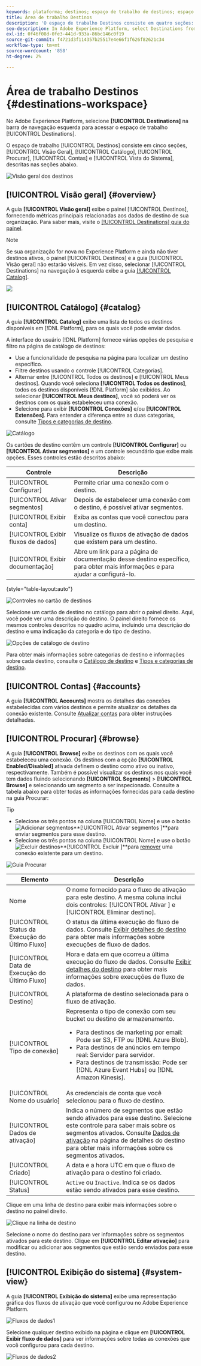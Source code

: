 ```yaml
---
keywords: plataforma; destinos; espaço de trabalho de destinos; espaço de trabalho; interface do usuário; destinos; interface do usuário; catálogo; catálogo de destinos;
title: Área de trabalho Destinos
description: 'O espaço de trabalho Destinos consiste em quatro seções: Catálogo, Navegação, Contas e Visualização do sistema. Elas estão descritas nas seções abaixo.'
seo-description: In Adobe Experience Platform, select Destinations from the left navigation bar to access the destinations workspace.
exl-id: 0f46f08d-0fe3-441d-933a-86bc146c0f19
source-git-commit: f4721d3f114357b25517e4e66f1f626f82621c34
workflow-type: tm+mt
source-wordcount: '858'
ht-degree: 2%

---
```


# Área de trabalho Destinos {#destinations-workspace}

No Adobe Experience Platform, selecione **[!UICONTROL Destinations]** na barra de navegação esquerda para acessar o espaço de trabalho [!UICONTROL Destinations].

O espaço de trabalho [!UICONTROL Destinos] consiste em cinco seções, [!UICONTROL Visão Geral], [!UICONTROL Catálogo], [!UICONTROL Procurar], [!UICONTROL Contas] e [!UICONTROL Vista do Sistema], descritas nas seções abaixo.

![Visão geral dos destinos](../assets/ui/workspace/destinations-overview.png)

## [!UICONTROL Visão geral] {#overview}

A guia **[!UICONTROL Visão geral]** exibe o painel [!UICONTROL Destinos], fornecendo métricas principais relacionadas aos dados de destino de sua organização. Para saber mais, visite o [[!UICONTROL Destinations] guia do painel](../../dashboards/guides/destinations.md).

>[!NOTE]
>
>Se sua organização for nova no Experience Platform e ainda não tiver destinos ativos, o painel [!UICONTROL Destinos] e a guia [!UICONTROL Visão geral] não estarão visíveis. Em vez disso, selecionar [!UICONTROL Destinations] na navegação à esquerda exibe a guia [[!UICONTROL Catalog]](#catalog).

![](../../dashboards/images/destinations/dashboard-overview.png)

## [!UICONTROL Catálogo] {#catalog}

A guia **[!UICONTROL Catalog]** exibe uma lista de todos os destinos disponíveis em [!DNL Platform], para os quais você pode enviar dados.

A interface do usuário [!DNL Platform] fornece várias opções de pesquisa e filtro na página de catálogo de destinos:

* Use a funcionalidade de pesquisa na página para localizar um destino específico.
* Filtre destinos usando o controle [!UICONTROL Categorias].
* Alternar entre [!UICONTROL Todos os destinos] e [!UICONTROL Meus destinos]. Quando você seleciona **[!UICONTROL Todos os destinos]**, todos os destinos disponíveis [!DNL Platform] são exibidos. Ao selecionar **[!UICONTROL Meus destinos]**, você só poderá ver os destinos com os quais estabeleceu uma conexão.
* Selecione para exibir **[!UICONTROL Conexões]** e/ou **[!UICONTROL Extensões]**. Para entender a diferença entre as duas categorias, consulte [Tipos e categorias de destino](../destination-types.md).

![Catálogo](../assets/ui/workspace/catalog.png)

Os cartões de destino contêm um controle **[!UICONTROL Configurar]** ou **[!UICONTROL Ativar segmentos]** e um controle secundário que exibe mais opções. Esses controles estão descritos abaixo:

| Controle | Descrição |
|---------|----------|
| [!UICONTROL Configurar] | Permite criar uma conexão com o destino. |
| [!UICONTROL Ativar segmentos] | Depois de estabelecer uma conexão com o destino, é possível ativar segmentos. |
| [!UICONTROL Exibir conta] | Exiba as contas que você conectou para um destino. |
| [!UICONTROL Exibir fluxos de dados] | Visualize os fluxos de ativação de dados que existem para um destino. |
| [!UICONTROL Exibir documentação] | Abre um link para a página de documentação desse destino específico, para obter mais informações e para ajudar a configurá-lo. |

{style=&quot;table-layout:auto&quot;}

![Controles no cartão de destinos](../assets/ui/workspace/destination-card-options.png)

Selecione um cartão de destino no catálogo para abrir o painel direito. Aqui, você pode ver uma descrição do destino. O painel direito fornece os mesmos controles descritos no quadro acima, incluindo uma descrição do destino e uma indicação da categoria e do tipo de destino.

![Opções de catálogo de destino](../assets/ui/workspace/destination-right-rail.png)

Para obter mais informações sobre categorias de destino e informações sobre cada destino, consulte o [Catálogo de destino](../catalog/overview.md) e [Tipos e categorias de destino](../destination-types.md).

## [!UICONTROL Contas] {#accounts}

A guia **[!UICONTROL Accounts]** mostra os detalhes das conexões estabelecidas com vários destinos e permite atualizar os detalhes da conexão existente. Consulte [Atualizar contas](update-accounts.md) para obter instruções detalhadas.

## [!UICONTROL Procurar] {#browse}

A guia **[!UICONTROL Browse]** exibe os destinos com os quais você estabeleceu uma conexão. Os destinos com a opção **[!UICONTROL Enabled/Disabled]** ativada definem o destino como ativo ou inativo, respectivamente. Também é possível visualizar os destinos nos quais você tem dados fluindo selecionando **[!UICONTROL Segments]** > **[!UICONTROL Browse]** e selecionando um segmento a ser inspecionado. Consulte a tabela abaixo para obter todas as informações fornecidas para cada destino na guia Procurar:

>[!TIP]
>
> * Selecione os três pontos na coluna [!UICONTROL Nome] e use o botão ![Adicionar segmentos](../assets/ui/workspace/add-data-symbol.png)**[!UICONTROL Ativar segmentos ]**para enviar segmentos para esse destino.
> * Selecione os três pontos na coluna [!UICONTROL Nome] e use o botão ![Excluir destinos](../assets/ui/workspace/delete-destination-symbol.png)**[!UICONTROL Excluir ]**para [remover](delete-destinations.md) uma conexão existente para um destino.


![Guia Procurar](../assets/ui/workspace/browse-tab.png)

| Elemento | Descrição |
|---------|----------|
| Nome | O nome fornecido para o fluxo de ativação para este destino. A mesma coluna inclui dois controles: [!UICONTROL Ativar ] e [!UICONTROL Eliminar destino]. |
| [!UICONTROL Status da Execução do Último Fluxo] | O status da última execução do fluxo de dados. Consulte [Exibir detalhes do destino](destination-details-page.md) para obter mais informações sobre execuções de fluxo de dados. |
| [!UICONTROL Data de Execução do Último Fluxo] | Hora e data em que ocorreu a última execução do fluxo de dados. Consulte [Exibir detalhes do destino](destination-details-page.md) para obter mais informações sobre execuções de fluxo de dados. |
| [!UICONTROL Destino] | A plataforma de destino selecionada para o fluxo de ativação. |
| [!UICONTROL Tipo de conexão] | Representa o tipo de conexão com seu bucket ou destino de armazenamento. <ul><li>Para destinos de marketing por email: Pode ser S3, FTP ou [!DNL Azure Blob].</li><li>Para destinos de anúncios em tempo real: Servidor para servidor.</li><li>Para destinos de transmissão: Pode ser [!DNL Azure Event Hubs] ou [!DNL Amazon Kinesis].</li></ul> |
| [!UICONTROL Nome do usuário] | As credenciais de conta que você selecionou para o fluxo de destino. |
| [!UICONTROL Dados de ativação] | Indica o número de segmentos que estão sendo ativados para esse destino. Selecione este controle para saber mais sobre os segmentos ativados. Consulte [Dados de ativação](/help/destinations/ui/destination-details-page.md#activation-data) na página de detalhes do destino para obter mais informações sobre os segmentos ativados. |
| [!UICONTROL Criado] | A data e a hora UTC em que o fluxo de ativação para o destino foi criado. |
| [!UICONTROL Status] | `Active` ou `Inactive`. Indica se os dados estão sendo ativados para esse destino. |

Clique em uma linha de destino para exibir mais informações sobre o destino no painel direito.

![Clique na linha de destino](../assets/ui/workspace/click-destination-row.png)

Selecione o nome do destino para ver informações sobre os segmentos ativados para este destino. Clique em **[!UICONTROL Editar ativação]** para modificar ou adicionar aos segmentos que estão sendo enviados para esse destino.

## [!UICONTROL Exibição do sistema] {#system-view}

A guia **[!UICONTROL Exibição do sistema]** exibe uma representação gráfica dos fluxos de ativação que você configurou no Adobe Experience Platform.

![Fluxos de dados1](../assets/ui/workspace/data-flows1.png)

Selecione qualquer destino exibido na página e clique em **[!UICONTROL Exibir fluxo de dados]** para ver informações sobre todas as conexões que você configurou para cada destino.

![Fluxos de dados2](../assets/ui/workspace/data-flows2.png)
